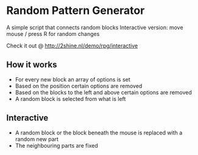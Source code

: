 # Random Pattern Generator
A simple script that connects random blocks
Interactive version: move mouse / press R for random changes

Check it out @ http://2shine.nl/demo/rpg/interactive

## How it works
* For every new block an array of options is set
* Based on the position certain options are removed
* Based on the blocks to the left and above certain options are removed
* A random block is selected from what is left

## Interactive
* A random block or the block beneath the mouse is replaced with a random new part
* The neighbouring parts are fixed